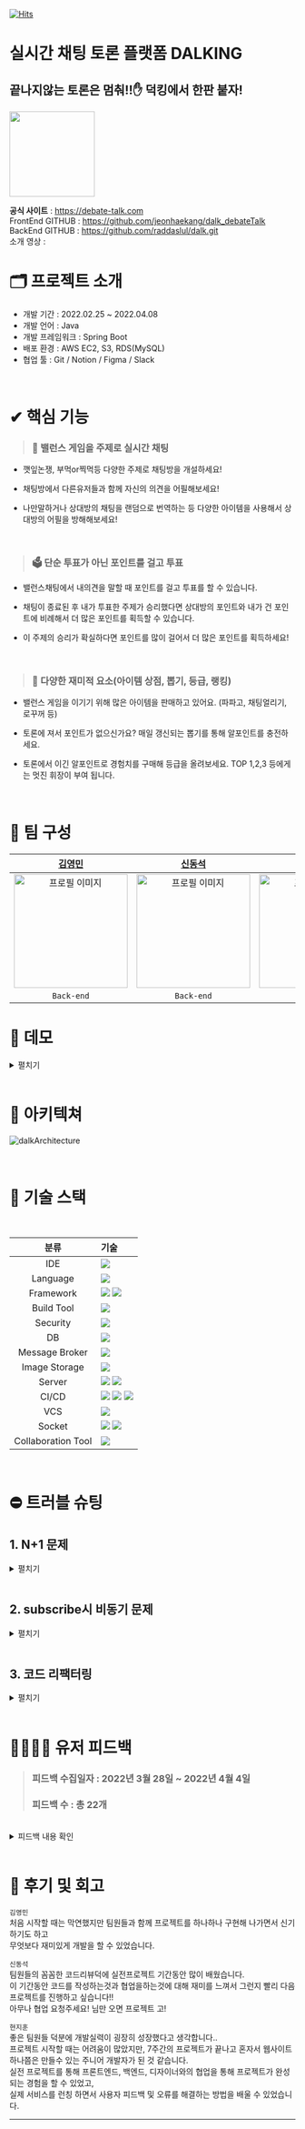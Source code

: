 [![Hits](https://hits.seeyoufarm.com/api/count/incr/badge.svg?url=https%3A%2F%2Fgithub.com%2Fhaesoo9410&count_bg=%23EB8B10&title_bg=%23684327&icon=&icon_color=%23E7E7E7&title=VISIT&edge_flat=false)](https://github.com/raddaslul/dalk)
# 실시간 채팅 토론 플랫폼 DALKING
## 끝나지않는 토론은 멈춰!!✋ 덕킹에서 한판 붙자!

<img width="150" src="https://user-images.githubusercontent.com/73621658/161711654-dd92e728-7253-4d2f-b418-745cf0355ff5.png">

<b>공식 사이트</b> : https://debate-talk.com <br/>
FrontEnd GITHUB : https://github.com/jeonhaekang/dalk_debateTalk <br />
BackEnd GITHUB : https://github.com/raddaslul/dalk.git <br />
소개 영상 : <br />

# 🗂 프로젝트 소개

- 개발 기간 : 2022.02.25 ~ 2022.04.08
- 개발 언어 : Java
- 개발 프레임워크 : Spring Boot
- 배포 환경 : AWS EC2, S3, RDS(MySQL)
- 협업 툴 : Git / Notion / Figma / Slack
  <br />


<br />

# ✔ 핵심 기능

> ### 💬 밸런스 게임을 주제로 실시간 채팅

- 깻잎논쟁, 부먹or찍먹등 다양한 주제로 채팅방을 개설하세요!
- 채팅방에서 다른유저들과 함께 자신의 의견을 어필해보세요!
- 나만말하거나 상대방의 채팅을 랜덤으로 번역하는 등 다양한 아이템을 사용해서
  상대방의 어필을 방해해보세요!

  <br/>
> ### 🗳 단순 투표가 아닌 포인트를 걸고 투표

- 밸런스채팅에서 내의견을 말할 때 포인트를 걸고 투표를 할 수 있습니다.
- 채팅이 종료된 후 내가 투표한 주제가 승리했다면 상대방의 포인트와 내가 건 포인트에
  비례해서 더 많은 포인트를 획득할 수 있습니다.
- 이 주제의 승리가 확실하다면 포인트를 많이 걸어서 더 많은 포인트를 획득하세요!

  <br/>
> ### 🎰 다양한 재미적 요소(아이템 상점, 뽑기, 등급, 랭킹)

- 밸런스 게임을 이기기 위해 많은 아이템을 판매하고 있어요. (파파고, 채팅얼리기, 로꾸꺼 등)
- 토론에 져서 포인트가 없으신가요? 매일 갱신되는 뽑기를 통해 알포인트를 충전하세요.
- 토론에서 이긴 알포인트로 경험치를 구매해 등급을 올려보세요.
  TOP 1,2,3 등에게는 멋진 휘장이 부여 됩니다.

  <br/>

# 👥 팀 구성

|                                                        [김영민](https://github.com/raddaslul)                                                        |                                                         [신동석](https://github.com/dss1222)                                                          |                                                         [현지훈](https://github.com/hyeonjh)                                                          |                                                       [전해강](https://github.com/jeonhaekang)                                                        |                                                        [차민재](https://github.com/letminjae)                                                         |                                                                       박다혜                                                                        |                                                                       이규리                                                                        |
| :--------------------------------------------------------------------------------------------------------------------------------------------------: | :---------------------------------------------------------------------------------------------------------------------------------------------------: | :---------------------------------------------------------------------------------------------------------------------------------------------------: | :---------------------------------------------------------------------------------------------------------------------------------------------------: | :---------------------------------------------------------------------------------------------------------------------------------------------------: | :-------------------------------------------------------------------------------------------------------------------------------------------------: | :-------------------------------------------------------------------------------------------------------------------------------------------------: |
| <img src="https://user-images.githubusercontent.com/96935557/160993263-a421e956-69d1-4973-ab65-2b0369f3e093.jpg" alt="프로필 이미지" width="200px"/> | <img src="https://user-images.githubusercontent.com/96935557/160993261-1f741cea-7483-45bc-ba5b-358b94e88c1e.png" alt="프로필 이미지" width="200px" /> | <img src="https://user-images.githubusercontent.com/96935557/160993257-885ee21a-33b9-423b-aa84-deb2ac783bc5.jpg" alt="프로필 이미지" width="200px" /> | <img src="https://user-images.githubusercontent.com/73621658/161737028-01579377-e7e5-4da6-8e7e-87ba5f820b0a.png" alt="프로필 이미지" width="200px" /> | <img src="https://user-images.githubusercontent.com/96935557/160993266-97fde786-4d9a-44f8-9add-2930b5dc7947.png" alt="프로필 이미지" width="200px" /> | <img width="200px" alt="프로필 이미지" src="https://user-images.githubusercontent.com/96935557/160994847-0d364594-19e4-41ea-b0b3-449ddc3d52a6.png"> | <img width="200px" alt="프로필 이미지" src="https://user-images.githubusercontent.com/96935557/160994828-fee4f002-2576-4be3-9a39-42f3e6ec3495.png"> |
|                                                                      `Back-end`                                                                      |                                                                      `Back-end`                                                                       |                                                                      `Front-end`                                                                      |                                                                      `Front-end`                                                                      |                                                                      `Front-end`                                                                      |                                                                     `Designer`                                                                      |                                                                     `Designer`                                                                      |

# 🎥 데모

<details>
    <summary>펼치기</summary>

|                                                                토론방 채팅                                                                 |                                                                밸런스 투표                                                                 |                                                                아이템 사용                                                                 |
| :----------------------------------------------------------------------------------------------------------------------------------------: | :----------------------------------------------------------------------------------------------------------------------------------------: | :----------------------------------------------------------------------------------------------------------------------------------------: |
| <img src="https://user-images.githubusercontent.com/96935557/161021106-6b6ca8b6-c14d-4a1b-95a9-185fca9e95fc.gif" alt="demo" width="80%" /> | <img src="https://user-images.githubusercontent.com/96935557/161022511-85b7ba71-68b1-41f8-9089-7fbb1422a636.gif" alt="demo" width="80%" /> | <img src="https://user-images.githubusercontent.com/96935557/161027809-a2c18e4c-7336-4119-888f-332bf22c2ca1.gif" alt="demo" width="80%" /> |

<br/>

|                                                       카테고리 별 토론, 결과방 조회                                                        |                                                             토론, 결과방 검색                                                              |                                                                결과방 통계                                                                 |
| :----------------------------------------------------------------------------------------------------------------------------------------: | :----------------------------------------------------------------------------------------------------------------------------------------: | :----------------------------------------------------------------------------------------------------------------------------------------: |
| <img src="https://user-images.githubusercontent.com/96935557/161029832-13ad234e-45c5-444e-bfab-b6408ab7cc9c.gif" alt="demo" width="80%" /> | <img src="https://user-images.githubusercontent.com/96935557/161034287-29677099-4849-4580-ad30-5982073fdb97.gif" alt="demo" width="80%" /> | <img src="https://user-images.githubusercontent.com/96935557/161034297-4519036f-4cea-45a2-9420-8cb5ff3a7f43.gif" alt="demo" width="80%" /> |

<br/>

|                                                                 전체 랭킹                                                                  |                                                               알포인트 상점                                                                |                                                               알포인트 뽑기                                                                |
| :----------------------------------------------------------------------------------------------------------------------------------------: | :----------------------------------------------------------------------------------------------------------------------------------------: | :----------------------------------------------------------------------------------------------------------------------------------------: |
| <img src="https://user-images.githubusercontent.com/96935557/161111439-16be1036-1328-45a1-8ca5-07102f59a2a8.gif" alt="demo" width="80%" /> | <img src="https://user-images.githubusercontent.com/96935557/161111417-04daff13-e4ce-4281-bff5-1941992756f5.gif" alt="demo" width="80%" /> | <img src="https://user-images.githubusercontent.com/96935557/161707106-808eaa4b-a272-4c83-a2cd-4cc278860329.gif" alt="demo" width="80%" /> |

<br/>

|                                                                 등급 안내                                                                  |                                                               댓글 등록&삭제                                                               |                                                               댓글 찬성&반대                                                               |
| :----------------------------------------------------------------------------------------------------------------------------------------: | :----------------------------------------------------------------------------------------------------------------------------------------: | :----------------------------------------------------------------------------------------------------------------------------------------: |
| <img src="https://user-images.githubusercontent.com/96935557/161114764-a8dbe498-c572-4114-b3e1-39233948910e.gif" alt="demo" width="80%" /> | <img src="https://user-images.githubusercontent.com/96935557/161114761-47ad8539-9527-43c2-8623-b8235d817517.gif" alt="demo" width="80%" /> | <img src="https://user-images.githubusercontent.com/96935557/161114755-e673d71d-c320-44ae-8244-f82c3fe17960.gif" alt="demo" width="80%" /> |

<br/>

|                                                          유저, 토론, 결과방 신고                                                           |                                                                무한 스크롤                                                                 |                                                                  공유하기                                                                  |
| :----------------------------------------------------------------------------------------------------------------------------------------: | :----------------------------------------------------------------------------------------------------------------------------------------: | :----------------------------------------------------------------------------------------------------------------------------------------: |
| <img src="https://user-images.githubusercontent.com/96935557/161129182-92fc399b-4ec6-428f-88be-9cda60d22d89.gif" alt="demo" width="80%" /> | <img src="https://user-images.githubusercontent.com/96935557/161129195-77e3cdd0-0e51-4f29-9037-8590cdc769b5.gif" alt="demo" width="80%" /> | <img src="https://user-images.githubusercontent.com/96935557/161129191-b829da82-d1cd-4dfe-9af2-2278958ea866.gif" alt="demo" width="80%" /> |

<br/>

|                                                                   온보딩                                                                   |                                                               관리자 페이지                                                                |                                                                  토론안내                                                                  |
| :----------------------------------------------------------------------------------------------------------------------------------------: | :----------------------------------------------------------------------------------------------------------------------------------------: | :----------------------------------------------------------------------------------------------------------------------------------------: |
| <img src="https://user-images.githubusercontent.com/96935557/161707100-14033822-ecd8-4e65-86d9-74168180d107.gif" alt="demo" width="80%" /> | <img src="https://user-images.githubusercontent.com/96935557/161707113-d1c4ba48-35b4-42ad-93f7-7c35b75def0f.gif" alt="demo" width="80%" /> | <img src="https://user-images.githubusercontent.com/96935557/161707079-1a3e499d-f3f8-4d7f-b4bf-cdbf8ecca800.gif" alt="demo" width="80%" /> |

</details>

<br />

# 🧩 아키텍쳐

![dalkArchitecture](https://user-images.githubusercontent.com/96935557/160998932-99d23bea-c77b-4cfb-9409-f6879eef7f4c.PNG)

<br />

# 🔨 기술 스택

 <div align="center">
 <br/>

|분류|기술|
| :-: |:- |
|IDE|<img src="https://img.shields.io/badge/IntelliJ IDEA-000000?style=for-the-badge&logo=IntelliJ IDEA&logoColor=white">|
|Language|<img src="https://img.shields.io/badge/JAVA-007396?style=for-the-badge&logo=java&logoColor=white">|
|Framework|<img src="https://img.shields.io/badge/Spring-6DB33F?style=for-the-badge&logo=Spring&logoColor=white"> <img src="https://img.shields.io/badge/Springboot-6DB33F?style=for-the-badge&logo=Springboot&logoColor=white">|
|Build Tool|<img src="https://img.shields.io/badge/gradle-02303A?style=for-the-badge&logo=gradle&logoColor=white">|
|Security|<img src="https://img.shields.io/badge/JSON%20Web%20Tokens-000000.svg?style=for-the-badge&logo=JSON%20Web%20Tokens&logoColor=white"/>|
|DB|<img src="https://img.shields.io/badge/mysql-4479A1?style=for-the-badge&logo=mysql&logoColor=white">|
|Message Broker|<img src="https://img.shields.io/badge/redis-DC382D?style=for-the-badge&logo=redis&logoColor=white">|
|Image Storage|<img src="https://img.shields.io/badge/Amazon S3-569A31?style=for-the-badge&logo=Amazon S3&logoColor=white">|
|Server|<img src="https://img.shields.io/badge/aws-232F3E?style=for-the-badge&logo=AmazonAWS&logoColor=white"> <img src="https://img.shields.io/badge/NGINX-009639?style=for-the-badge&logo=NGINX&logoColor=white">|
|CI/CD|<img src="https://img.shields.io/badge/GitHub%20Actions-2088FF.svg?style=for-the-badge&logo=GitHub%20Actions&logoColor=white"/> <img src="https://img.shields.io/badge/Amazon S3-569A31?style=for-the-badge&logo=Amazon S3&logoColor=white"> <img src="https://img.shields.io/badge/Code%20Deploy-green?style=flat-square&logoColor=white"/>|
|VCS|<img src="https://img.shields.io/badge/github-181717?style=for-the-badge&logo=github&logoColor=white"> |
|Socket| <img src="https://img.shields.io/badge/SOCKJS-blueviolet?style=flat-square&logoColor=white"/> <img src="https://img.shields.io/badge/STOMP-black?style=flat-square&logoColor=white"/>|
|Collaboration Tool| <img src="https://img.shields.io/badge/Notion-000000.svg?style=for-the-badge&logo=Notion&logoColor=white"/> |
<br />
  </div>

# ⛔️ 트러블 슈팅

## 1. N+1 문제
<details>
  <summary>펼치기</summary>
 
  <br/>

  > ### 1. 에러 현상
  <div align="center">
   <img src="https://raddaslul.s3.ap-northeast-2.amazonaws.com/image/n%2B1+%EB%AC%B8%EC%A0%9C.PNG"/>
  </div> <br/>
  
  * 페이징처리를 하여 한번로딩에 게시글을 5개씩 불러오는데 이 과정에서 Query가 
  한번에 여러개가 나가는 문제가 발생했다.

  * 로딩속도가 약 480ms로 어느정도 느린게 체감이 됨 

  <br/>
  
  > ### 2. 에러 해결 과정

  해당 에러는 JPA의 메서드커리를 사용하면서 발생했다. 
<div align="center">
    <img src="https://raddaslul.s3.ap-northeast-2.amazonaws.com/image/n%2B1+%ED%95%B4%EA%B2%B0.PNG"/>
  </div><br/>
  
   * 이를 해결하기 위해 로직 상 getter를 사용할 수 밖에 없는 entity에 외래키를 부여한 후,<br/>
 
   * 단방향으로 연관관계를 맺어 게시글 5개를 조회해도 쿼리가 한 번만 나갈 수 있게 개선하였습니다.<br/>
  
</details>
<br/>

## 2. subscribe시 비동기 문제
<details>
  <summary>펼치기</summary>
    

<br/>

> ### 1. 에러 현상
<div align="center">
    <img src="https://raddaslul.s3.ap-northeast-2.amazonaws.com/image/%EB%B9%84%EB%8F%99%EA%B8%B0+%EB%AC%B8%EC%A0%9C.png"/>
  </div><br/>
  
* client가 채팅방에 입장했는데 입장 메세지를 확인하지 못하는 버그가 있었습니다. <br/>
* 이 문제의 원인은 client에서 서버로 구독 요청을 보낼 때는 구독을 완료하고 요청을 보내는 것이 아니라 
단순히 구독을 하겠다고 요청을 한 것이기에 client의 컴퓨터가 서버보다 느릴 시 구독을 완료하기도 전에 
  백엔드에서 먼저 입장 메세지를 보내는 문제였습니다.

> ### 3. 에러 해결 과정

<div align="center">
    <img src="https://raddaslul.s3.ap-northeast-2.amazonaws.com/image/%EB%B9%84%EB%8F%99%EA%B8%B0+%ED%95%B4%EA%B2%B0.PNG"/>
  </div><br/>
<br/>

  * 이를 해결하기 위해 따로 api를 만들어서 해당 api로 client가 구독을 완료했을 시 요청을 보내게끔 수정하였습니다.

  </details>
  <br/>
  
## 3. 코드 리팩터링
<details>
  <summary>펼치기</summary>
<div align="center">
    <img src="https://raddaslul.s3.ap-northeast-2.amazonaws.com/image/%EB%A6%AC%ED%8C%A9%ED%86%A0%EB%A7%81+%EB%AC%B8%EC%A0%9C.PNG"/>
  </div><br/>
<br/>
  
  * 서비스 단에서 모든 로직을 처리하였으며, 무분별한 switch문 사용으로 가독성이 떨어졌습니다.

  > ### 해결
  <div align="center">
    <img src="https://raddaslul.s3.ap-northeast-2.amazonaws.com/image/%EB%A6%AC%ED%8C%A9%ED%86%A0%EB%A7%81+%ED%95%B4%EA%B2%B0.PNG"/>
  </div><br/>
<br/>
  
  * Domain Driven Design을 도입하여 무분별한 setter 사용을 지양하였으며, 유지보수적인 측면에서도
해당 코드에 어디에 위치하는지 손쉽게 찾을 수 있게 하였습니다. 그리고 아이템을 위해 사용했던 switch 
  문은 해당 아이템이 한 번 정해지면 변하지 않는 다는 특성을 이용하여  enum 타입으로 대체하였습니다

<br />
<br />
</details>

<br/>

# 👨‍👨‍👦‍👦 유저 피드백

>  ### 피드백 수집일자 : 2022년 3월 28일 ~ 2022년 4월 4일 <br />
>  ### 피드백 수 : 총 22개

<br />

<details>
  <summary>피드백 내용 확인</summary>

- 긍정적인 피드백
  - 채팅에서 논리로 이겨버리고 받은 포인트로 랩업해서 랭킹 1등했어요!
  - 행운뽑기 기능이 신박하고 도박요소가 있어서 재밌었습니다 ㅎㅎ 그리고 아이템 구매하는 창에서 하나씩 어떤 기능인지 설명해줘서 좋았어요 1조 분들 너무너무 고생하셨습니다.
  - DALK를 프로젝트를 준비하며, A가 좋을까 B가 더 나은 것은 아닐까. 가장 많이 고민하고 또 토론한 분들이 운영진 분들이시겠다는 생각이 들었습니다. 정말 수고 많으셨고, 앞으로 나아가실 길도 진심으로 응원하겠습니다. 모두 건강 잘 챙겨가면서 하시길 바라며.. 좋은 서비스 만들어주셔서 감사합니다🙆‍♀️
  - 아이디어 좋은거 같아요 사용자가 많아지면 더재밌게 채팅할 수있을 거같아요! 번창하시길 바랄게요!
    
    <br />

- 개선에 대한 피드백
    > 다양한 기능을 써보고 싶어도 어디에 어떤 기능이 있는지 모르겠어요. 
    
    - 사용자의 이용률과 경험만족도를 끌어올리기 위해 투표창 인식을 위한 UI 개선을 진행, <br />
    처음 방문한 사용자들을 위해 메인배너에 사용방법창으로 갈 수 있는 캐러셀을 추가

        |배너 캐러셀|투표창 초기 펼침|
        |:-:|:-:|
        |<img src ="https://user-images.githubusercontent.com/96935557/161725645-2e16ebae-b03d-4bf4-aeed-06603f7097be.png">|<img src ="https://user-images.githubusercontent.com/96935557/161725952-1705eddd-21d9-4d5b-a32d-960f4ee81f6d.png">|


        <br />
        <br />
    > 아이폰 모바일 화면은 뷰가 깨져 보여요.
    
    -  리사이즈 Event를 통해 화면크기를 실시간 계산 후 적용하는 과정을 통해서 모든 모바일 뷰 화면을 깨짐없이 개선 <br />

        ```Javascript
        const MobileFrame = ({ children }) => {
          const handleResize = () => {
            const vh = window.innerHeight * 0.01;
            document.documentElement.style.setProperty("--vh", `${vh}px`);
          };

          useEffect(() => {
            handleResize();
            window.addEventListener("resize", handleResize);

            return () => window.removeEventListener("resize", handleResize);
          }, []);

          return (
            <MobileContainer>
            <MobileWrap id="globalPortal">
                <MobileContent>{children}</MobileContent>
            </MobileWrap>
            </MobileContainer>
          );
        };
        ```

        <br />
    > 채팅방이 너무 좁아서 한눈에 토론내용을 보기 어려워요.
    - 헤더를 통합하여 채팅창을 넓게 만들어 사용자들의 불편사항 개선

        |개선 전|개선 후|
        |:-:|:-:|
        |<img src="https://user-images.githubusercontent.com/96935557/161725088-df287b72-2cd5-4724-842d-22b6ed015591.png">|<img src="https://user-images.githubusercontent.com/96935557/161725389-8c3cc822-1549-4bc2-b8bd-dfd474b7e2cf.png">|
</details>

<br />

# 🤝 후기 및 회고

<code>김영민</code> <br />
처음 시작할 때는 막연했지만 팀원들과 함께 프로젝트를 하나하나 구현해 나가면서 신기하기도 하고 <br />
무엇보다 재미있게 개발을 할 수 있었습니다.

<code>신동석</code> <br />
팀원들의 꼼꼼한 코드리뷰덕에 실전프로젝트 기간동안 많이 배웠습니다. <br />
이 기간동안 코드를 작성하는것과 협업을하는것에 대해 재미를 느껴서 그런지 빨리 다음 프로젝트를 진행하고 싶습니다!! <br />
아무나 협업 요청주세요! 님만 오면 프로젝트 고!

<code>현지훈</code> <br />
좋은 팀원들 덕분에 개발실력이 굉장히 성장했다고 생각합니다.. <br />
프로젝트 시작할 때는 어려움이 많았지만, 7주간의 프로젝트가 끝나고 혼자서 웹사이트 하나쯤은 만들수 있는 주니어 개발자가 된 것 같습니다. <br />
실전 프로젝트를 통해 프론트엔드, 백엔드, 디자이너와의 협업을 통해 프로젝트가 완성되는 경험을 할 수 있었고, <br />
실제 서비스를 런칭 하면서 사용자 피드백 및 오류를 해결하는 방법을 배울 수 있었습니다.

---

